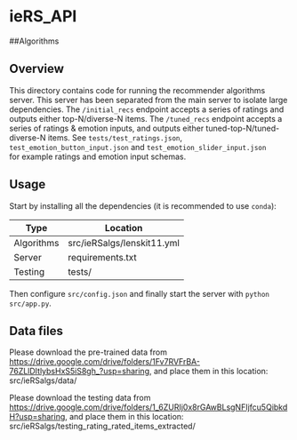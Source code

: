 # ieRS_API

##Algorithms

## Overview

This directory contains code for running the recommender algorithms server. This server has been
separated from the main server to isolate large dependencies. 
The `/initial_recs` endpoint accepts a series of ratings and outputs either top-N/diverse-N items. 
The `/tuned_recs` endpoint accepts a series of ratings & emotion inputs, and outputs either 
tuned-top-N/tuned-diverse-N items.
See `tests/test_ratings.json`, `test_emotion_button_input.json` and `test_emotion_slider_input.json`  
for example ratings and emotion input schemas.

## Usage

Start by installing all the dependencies (it is recommended to use `conda`):


|    Type     |        Location             |
|-------------|-----------------------------|
| Algorithms  |  src/ieRSalgs/lenskit11.yml |
| Server      |  requirements.txt           |
| Testing     |  tests/                     |

Then configure `src/config.json` 
and finally start the server with `python src/app.py`. 

## Data files
Please download the pre-trained data from 
https://drive.google.com/drive/folders/1Fv7RVFrBA-76ZLlDItlybsHxS5iS8gh_?usp=sharing,
and place them in this location: src/ieRSalgs/data/

Please download the testing data from 
https://drive.google.com/drive/folders/1_6ZURIj0x8rGAwBLsgNFIjfcu5QibkdH?usp=sharing,
and place them in this location: src/ieRSalgs/testing_rating_rated_items_extracted/
